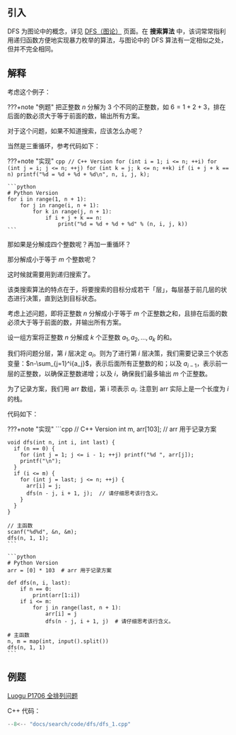 ## 引入

DFS 为图论中的概念，详见 [DFS（图论）](../graph/dfs.md) 页面。在 **搜索算法** 中，该词常常指利用递归函数方便地实现暴力枚举的算法，与图论中的 DFS 算法有一定相似之处，但并不完全相同。

## 解释

考虑这个例子：

???+note "例题"
    把正整数 $n$ 分解为 $3$ 个不同的正整数，如 $6=1+2+3$，排在后面的数必须大于等于前面的数，输出所有方案。

对于这个问题，如果不知道搜索，应该怎么办呢？

当然是三重循环，参考代码如下：

???+note "实现"
    ```cpp
    // C++ Version
    for (int i = 1; i <= n; ++i)
      for (int j = i; j <= n; ++j)
        for (int k = j; k <= n; ++k)
          if (i + j + k == n) printf("%d = %d + %d + %d\n", n, i, j, k);
    ```
    
    ```python
    # Python Version
    for i in range(1, n + 1):
        for j in range(i, n + 1):
            for k in range(j, n + 1):
                if i + j + k == n:
                    print("%d = %d + %d + %d" % (n, i, j, k))
    ```

那如果是分解成四个整数呢？再加一重循环？

那分解成小于等于 $m$ 个整数呢？

这时候就需要用到递归搜索了。

该类搜索算法的特点在于，将要搜索的目标分成若干「层」，每层基于前几层的状态进行决策，直到达到目标状态。

考虑上述问题，即将正整数 $n$ 分解成小于等于 $m$ 个正整数之和，且排在后面的数必须大于等于前面的数，并输出所有方案。

设一组方案将正整数 $n$ 分解成 $k$ 个正整数 $a_1, a_2, \ldots, a_k$ 的和。

我们将问题分层，第 $i$ 层决定 $a_i$。则为了进行第 $i$ 层决策，我们需要记录三个状态变量：$n-\sum_{j=1}^i{a_j}$，表示后面所有正整数的和；以及 $a_{i-1}$，表示前一层的正整数，以确保正整数递增；以及 $i$，确保我们最多输出 $m$ 个正整数。

为了记录方案，我们用 arr 数组，第 i 项表示 $a_i$. 注意到 arr 实际上是一个长度为 $i$ 的栈。

代码如下：

???+note "实现"
    ```cpp
    // C++ Version
    int m, arr[103];  // arr 用于记录方案
    
    void dfs(int n, int i, int last) {
      if (n == 0) {
        for (int j = 1; j <= i - 1; ++j) printf("%d ", arr[j]);
        printf("\n");
      }
      if (i <= m) {
        for (int j = last; j <= n; ++j) {
          arr[i] = j;
          dfs(n - j, i + 1, j);  // 请仔细思考该行含义。
        }
      }
    }
    
    // 主函数
    scanf("%d%d", &n, &m);
    dfs(n, 1, 1);
    ```
    
    ```python
    # Python Version
    arr = [0] * 103  # arr 用于记录方案
    
    def dfs(n, i, last):
        if n == 0:
            print(arr[1:i])
        if i <= m:
            for j in range(last, n + 1):
                arr[i] = j
                dfs(n - j, i + 1, j)  # 请仔细思考该行含义。
    
    # 主函数
    n, m = map(int, input().split())
    dfs(n, 1, 1)
    ```

## 例题

[Luogu P1706 全排列问题](https://www.luogu.com.cn/problem/P1706)

C++ 代码：

```cpp
--8<-- "docs/search/code/dfs/dfs_1.cpp"
```
